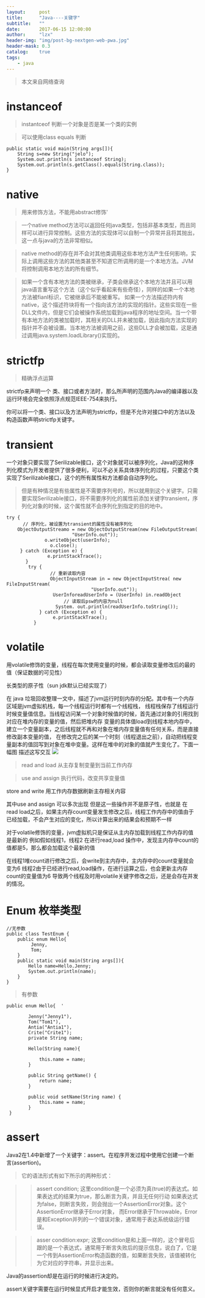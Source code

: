 ```yaml
---
layout:     post
title:      "Java----关键字"
subtitle:   ""
date:       2017-06-15 12:00:00
author:     "lzx"
header-img: "img/post-bg-nextgen-web-pwa.jpg"
header-mask: 0.3
catalog:    true
tags:
    - java
---
```



> 本文来自网络查询

# instanceof

> instantceof 判断一个对象是否是某一个类的实例

> 可以使用class equals 判断


	public static void main(String args[]){
		String s=new String("jelo");
		System.out.println(s instanceof String);
		System.out.println(s.getClass().equals(String.class));
	}

# native 
> 用来修饰方法，不能用abstract修饰'

> 一个native method方法可以返回任何java类型，包括非基本类型，而且同样可以进行异常控制。这些方法的实现体可以自制一个异常并且将其抛出，这一点与java的方法非常相似。

>native method的存在并不会对其他类调用这些本地方法产生任何影响，实际上调用这些方法的其他类甚至不知道它所调用的是一个本地方法。JVM将控制调用本地方法的所有细节。

>如果一个含有本地方法的类被继承，子类会继承这个本地方法并且可以用java语言重写这个方法（这个似乎看起来有些奇怪），同样的如果一个本地方法被fianl标识，它被继承后不能被重写。
 如果一个方法描述符内有native，这个描述符块将有一个指向该方法的实现的指针。这些实现在一些DLL文件内，但是它们会被操作系统加载到java程序的地址空间。当一个带有本地方法的类被加载时，其相关的DLL并未被加载，因此指向方法实现的指针并不会被设置。当本地方法被调用之前，这些DLL才会被加载，这是通过调用java.system.loadLibrary()实现的。

# strictfp
> 精确浮点运算

>
strictfp来声明一个 类、接口或者方法时，那么所声明的范围内Java的编译器以及运行环境会完全依照浮点规范IEEE-754来执行。

>
你可以将一个类、接口以及方法声明为strictfp，但是不允许对接口中的方法以及构造函数声明strictfp关键字。

# transient
>
一个对象只要实现了Serilizable接口，这个对象就可以被序列化，Java的这种序列化模式为开发者提供了很多便利，可以不必关系具体序列化的过程，只要这个类实现了Serilizable接口，这个的所有属性和方法都会自动序列化。

> 但是有种情况是有些属性是不需要序列号的，所以就用到这个关键字。只需要实现Serilizable接口，将不需要序列化的属性前添加关键字transient，序列化对象的时候，这个属性就不会序列化到指定的目的地中。

	try {  
          // 序列化，被设置为transient的属性没有被序列化                     
	    ObjectOutputStreamo = new ObjectOutputStream(new FileOutputStream(  
                            "UserInfo.out"));  
                  o.writeObject(userInfo);  
                    o.close();  
         } catch (Exception e) {  
                   e.printStackTrace();  
           }  
            try {  
                    // 重新读取内容  
                    ObjectInputStream in = new ObjectInputStrea( new FileInputStream(  
                                   "UserInfo.out"));  
                     UserInforeadUserInfo = (UserInfo) in.readObject
                         // 读取后psw的内容为null  
                      System. out.println(readUserInfo.toString());  
                } catch (Exception e) {  
                     e.printStackTrace();  
              }  

# volatile

>
用volatile修饰的变量，线程在每次使用变量的时候，都会读取变量修改后的最的值（保证数据的可见性）

>
 长类型的原子性（sun jdk默认已经实现了）


>
在 java 垃圾回收整理一文中，描述了jvm运行时刻内存的分配。其中有一个内存区域是jvm虚拟机栈，每一个线程运行时都有一个线程栈，
线程栈保存了线程运行时候变量值信息。当线程访问某一个对象时候值的时候，首先通过对象的引用找到对应在堆内存的变量的值，然后把堆内存
变量的具体值load到线程本地内存中，建立一个变量副本，之后线程就不再和对象在堆内存变量值有任何关系，而是直接修改副本变量的值，
在修改完之后的某一个时刻（线程退出之前），自动把线程变量副本的值回写到对象在堆中变量。这样在堆中的对象的值就产生变化了。下面一幅图
描述这写交互
![](/img/Java/1.jpeg)


> read and load 从主存复制变量到当前工作内存

> use and assign  执行代码，改变共享变量值 

>
store and write 用工作内存数据刷新主存相关内容

>
其中use and assign 可以多次出现
但是这一些操作并不是原子性，也就是 在read load之后，如果主内存count变量发生修改之后，线程工作内存中的值由于已经加载，不会产生对应的变化，所以计算出来的结果会和预期不一样

>
对于volatile修饰的变量，jvm虚拟机只是保证从主内存加载到线程工作内存的值是最新的
例如假如线程1，线程2 在进行read,load 操作中，发现主内存中count的值都是5，那么都会加载这个最新的值

>
在线程1堆count进行修改之后，会write到主内存中，主内存中的count变量就会变为6
线程2由于已经进行read,load操作，在进行运算之后，也会更新主内存count的变量值为6
导致两个线程及时用volatile关键字修改之后，还是会存在并发的情况。

# Enum 枚举类型

>
	//无参数
	public class TestEnum {
		public enum Hello{
			 Jenny,
			 Tom;
		}
		public static void main(String args[]){
		 	Hello name=Hello.Jenny;
		 	System.out.println(name);
		}
	}

>有参数

	public enum Hello{  '

	        Jenny("Jenny1"),  
	        Tom("Tom1"),  
	        Antia("Antia1"),  
	        Crite("Crite1");  
	        private String name;  
	          
	        Hello(String name){  
	              
	            this.name = name;  
	        }  
	  
	        public String getName() {  
	            return name;  
	        }  
	  
	        public void setName(String name) {  
	            this.name = name;  
	        }  
     }  

# assert
> 
Java2在1.4中新增了一个关键字：assert。在程序开发过程中使用它创建一个断言(assertion)。


> 它的语法形式有如下所示的两种形式：

>> assert condition;
    这里condition是一个必须为真(true)的表达式。如果表达式的结果为true，那么断言为真，并且无任何行动
    如果表达式为false，则断言失败，则会抛出一个AssertionError对象。这个AssertionError继承于Error对象，
    而Error继承于Throwable，Error是和Exception并列的一个错误对象，通常用于表达系统级运行错误。

>> asser condition:expr;
    这里condition是和上面一样的，这个冒号后跟的是一个表达式，通常用于断言失败后的提示信息，说白了，它是一个传到AssertionError构造函数的值，如果断言失败，该值被转化为它对应的字符串，并显示出来。

> 
 Java的assertion却是在运行的时候进行决定的。

>
 assert关键字需要在运行时候显式开启才能生效，否则你的断言就没有任何意义。
